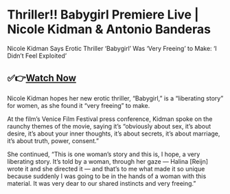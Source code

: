 # Thriller!! Babygirl Premiere Live | Nicole Kidman & Antonio Banderas


Nicole Kidman Says Erotic Thriller ‘Babygirl’ Was ‘Very Freeing’ to Make: ‘I Didn’t Feel Exploited’

## ✅👉[Watch Now](ttps://parade.today/noticias/thriller-babygirl-premiere-live-nicole-kidman-antonio-banderas/)

Nicole Kidman hopes her new erotic thriller, “Babygirl,” is a “liberating story” for women, as she found it “very freeing” to make.

At the film’s Venice Film Festival press conference, Kidman spoke on the raunchy themes of the movie, saying it’s “obviously about sex, it’s about desire, it’s about your inner thoughts, it’s about secrets, it’s about marriage, it’s about truth, power, consent.”

She continued, “This is one woman’s story and this is, I hope, a very liberating story. It’s told by a woman, through her gaze — Halina [Reijn] wrote it and she directed it — and that’s to me what made it so unique because suddenly I was going to be in the hands of a woman with this material. It was very dear to our shared instincts and very freeing.”
